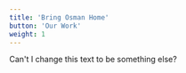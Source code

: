 ```yaml
---
title: 'Bring Osman Home'
button: 'Our Work'
weight: 1
---
```


Can't I change this text to be something else?